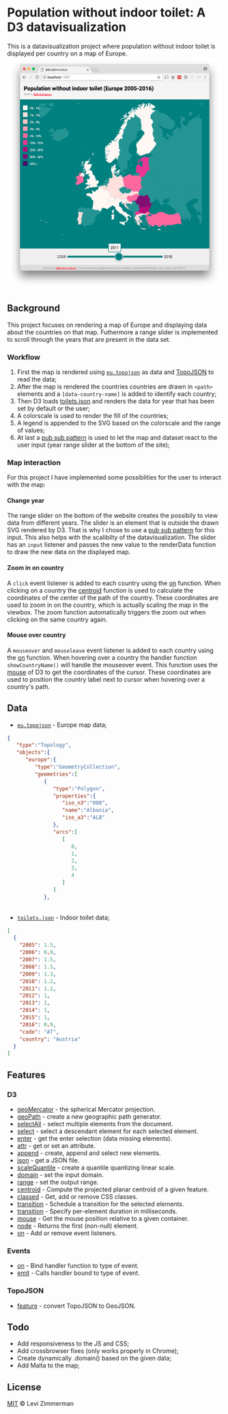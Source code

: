 # Population without indoor toilet: A D3 datavisualization
This is a datavisualization project where population without indoor toilet is displayed per country on a map of Europe.
![preview-map.png](https://github.com/levizimmerman/fe3-assessment-1/blob/master/preview.png?raw=true)

## Background
This project focuses on rendering a map of Europe and displaying data about the countries on that map. Futhermore a range slider is implemented to scroll through the years that are present in the data set.

### Workflow
1. First the map is rendered using [`eu.topojson`](https://github.com/levizimmerman/fe3-assessment-1/blob/master/eu.topojson) as data and [TopoJSON](https://github.com/topojson/topojson/wiki) to read the data;
2. After the map is rendered the countries countries are drawn in `<path>` elements and a `[data-country-name]` is added to identify each country;
3. Then D3 loads [toilets.json](https://github.com/levizimmerman/fe3-assessment-1/blob/master/toilets.json) and renders the data for year that has been set by default or the user;
4. A colorscale is used to render the fill of the countries;
5. A legend is appended to the SVG based on the colorscale and the range of values;
6. At last a [pub sub pattern](https://en.wikipedia.org/wiki/Publish%E2%80%93subscribe_pattern) is used to let the map and dataset react to the user input (year range slider at the bottom of the site);

### Map interaction
For this project I have implemented some possiblities for the user to interact with the map:

#### Change year
The range slider on the bottom of the website creates the possibily to view data from different years. The slider is an element that is outside the drawn SVG rendered by D3. That is why I chose to use a [pub sub pattern](https://en.wikipedia.org/wiki/Publish%E2%80%93subscribe_pattern) for this input. This also helps with the scalibilty of the datavisualization. The slider has an `input` listener and passes the new value to the renderData function to draw the new data on the displayed map.

#### Zoom in on country
A `click` event listener is added to each country using the [on](https://github.com/d3/d3-selection/blob/master/README.md#selection_on) function. When clicking on a country the [centroid](https://github.com/d3/d3-geo/blob/master/README.md#path_centroid) function is used to calculate the coordinates of the center of the path of the country. These coordinates are used to zoom in on the country, which is actually scaling the map in the viewbox. The zoom function automatically triggers the zoom out when clicking on the same country again.

#### Mouse over country
A `mouseover` and `mouseleave` event listener is added to each country using the [on](https://github.com/d3/d3-selection/blob/master/README.md#selection_on) function. When hovering over a country the handler function `showCountryName()` will handle the mouseover event. This function uses the [mouse](https://github.com/d3/d3-selection/blob/master/README.md#mouse) of D3 to get the coordinates of the cursor. These coordinates are used to position the country label next to cursor when hovering over a country's path.


## Data
* [`eu.topojson`](https://github.com/levizimmerman/fe3-assessment-1/blob/master/eu.topojson) - Europe map data;
```json
{  
   "type":"Topology",
   "objects":{  
      "europe":{  
         "type":"GeometryCollection",
         "geometries":[  
            {  
               "type":"Polygon",
               "properties":{  
                  "iso_n3":"008",
                  "name":"Albania",
                  "iso_a3":"ALB"
               },
               "arcs":[  
                  [  
                     0,
                     1,
                     2,
                     3,
                     4
                  ]
               ]
            },
          
```
* [`toilets.json`](https://github.com/levizimmerman/fe3-assessment-1/blob/master/toilets.json) - Indoor toilet data;
```json
[
  {
    "2005": 1.5,
    "2006": 0.9,
    "2007": 1.5,
    "2008": 1.5,
    "2009": 1.3,
    "2010": 1.2,
    "2011": 1.2,
    "2012": 1,
    "2013": 1,
    "2014": 1,
    "2015": 1,
    "2016": 0.9,
    "code": "AT",
    "country": "Austria"
  }
]
```

## Features
### D3
* [geoMercator](https://github.com/d3/d3-geo/blob/master/README.md#geoMercator) - the spherical Mercator projection.
* [geoPath](https://github.com/d3/d3-geo/blob/master/README.md#geoPath) - create a new geographic path generator.
* [selectAll](https://github.com/d3/d3-selection/blob/master/README.md#selectAll) - select multiple elements from the document.
* [select](https://github.com/d3/d3-selection/blob/master/README.md#selection_select) - select a descendant element for each selected element.
* [enter](https://github.com/d3/d3-selection/blob/master/README.md#selection_enter) - get the enter selection (data missing elements).
* [attr](https://github.com/d3/d3-selection/blob/master/README.md#selection_attr) - get or set an attribute.
* [append](https://github.com/d3/d3-selection/blob/master/README.md#selection_append) - create, append and select new elements.
* [json](https://github.com/d3/d3-request/blob/master/README.md#json) - get a JSON file.
* [scaleQuantile](https://github.com/d3/d3-scale/blob/master/README.md#scaleQuantile) - create a quantile quantizing linear scale.
* [domain](https://github.com/d3/d3-scale/blob/master/README.md#continuous_domain) - set the input domain.
* [range](https://github.com/d3/d3-scale/blob/master/README.md#continuous_range) - set the output range.
* [centroid](https://github.com/d3/d3-geo/blob/master/README.md#path_centroid) - Compute the projected planar centroid of a given feature.
* [classed](https://github.com/d3/d3-selection/blob/master/README.md#selection_classed) - Get, add or remove CSS classes.
* [transition](https://github.com/d3/d3-transition/blob/master/README.md#selection_transition) - Schedule a transition for the selected elements.
* [transition](https://github.com/d3/d3-transition/blob/master/README.md#transition_duration) - Specify per-element duration in milliseconds.
* [mouse](https://github.com/d3/d3-selection/blob/master/README.md#mouse) - Get the mouse position relative to a given container.
* [node](https://github.com/d3/d3-selection/blob/master/README.md#selection_node) - Returns the first (non-null) element.
* [on](https://github.com/d3/d3-selection/blob/master/README.md#selection_on) - Add or remove event listeners.

### Events
* [on](https://github.com/RIAEvangelist/event-pubsub) - Bind handler function to type of event.
* [emit](https://github.com/RIAEvangelist/event-pubsub) - Calls handler bound to type of event.

### TopoJSON
* [feature](https://github.com/topojson/topojson-client/blob/master/README.md#feature) - convert TopoJSON to GeoJSON.

## Todo
* Add responsiveness to the JS and CSS;
* Add crossbrowser fixes (only works properly in Chrome);
* Create dynamically .domain() based on the given data;
* Add Malta to the map;

## License
[MIT](https://choosealicense.com/licenses/mit/) &copy; Levi Zimmerman

